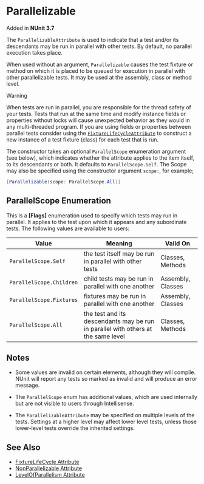 # Parallelizable

Added in **NUnit 3.7**

The `ParallelizableAttribute` is used to indicate that a test and/or its descendants may be run in parallel with other
tests. By default, no parallel execution takes place.

When used without an argument, `Parallelizable` causes the test fixture or method on which it is placed to be queued for
execution in parallel with other parallelizable tests. It may be used at the assembly, class or method level.

> [!WARNING]
> When tests are run in parallel, you are responsible for the thread safety of your tests. Tests that run at
> the same time and modify instance fields or properties without locks will cause unexpected behavior as they would in
> any multi-threaded program. If you are using fields or properties between parallel tests consider using the
> [`FixtureLifeCycleAttribute`](xref:fixturelifecycleattribute) to construct a new instance of a test fixture (class)
> for each test that is run.

The constructor takes an optional `ParallelScope` enumeration argument (see below), which indicates whether the
attribute applies to the item itself, to its descendants or both. It defaults to `ParallelScope.Self`. The Scope may
also be specified using the constructor argument `scope:`, for example;

```csharp
[Parallelizable(scope: ParallelScope.All)]
```

## ParallelScope Enumeration

This is a **[Flags]** enumeration used to specify which tests may run in parallel. It applies to the test upon which it
appears and any subordinate tests. The following values are available to users:

 Value | Meaning | Valid On
-------|---------|---------
`ParallelScope.Self`     | the test itself may be run in parallel with other tests | Classes, Methods
`ParallelScope.Children` | child tests may be run in parallel with one another     | Assembly, Classes
`ParallelScope.Fixtures` | fixtures may be run in parallel with one another        | Assembly, Classes
`ParallelScope.All`      | the test and its descendants may be run in parallel with others at the same level | Classes, Methods

## Notes

* Some values are invalid on certain elements, although they will compile. NUnit will report any tests so marked as
  invalid and will produce an error message.

* The `ParallelScope` enum has additional values, which are used internally but are not visible to users through
  Intellisense.

* The `ParallelizableAttribute` may be specified on multiple levels of the tests. Settings at a higher level may affect
  lower level tests, unless those lower-level tests override the inherited settings.

## See Also

* [FixtureLifeCycle Attribute](xref:fixturelifecycleattribute)
* [NonParallelizable Attribute](nonparallelizable.md)
* [LevelOfParallelism Attribute](levelofparallelism.md)
